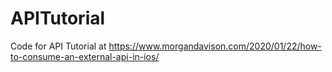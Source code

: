 # APITutorial
Code for API Tutorial at https://www.morgandavison.com/2020/01/22/how-to-consume-an-external-api-in-ios/
